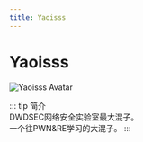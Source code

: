 ```yaml
---
title: Yaoisss
---
```

# Yaoisss

<img :src="$withBase('/member_avatar/Yaoisss.png')" alt="Yaoisss Avatar">

::: tip 简介
\
DWDSEC网络安全实验室最大混子。\
一个往PWN&RE学习的大混子。
:::

